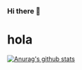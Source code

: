 ### Hi there 👋

<h1>hola</h1>

[![Anurag's github stats](https://github-readme-stats.vercel.app/api?alejito10=anuraghazra)](https://github.com/anuraghazra/github-readme-stats)

<!--
**alejito10/alejito10** is a ✨ _special_ ✨ repository because its `README.md` (this file) appears on your GitHub profile.

Here are some ideas to get you started:

- 🔭 I’m currently working on ...
- 🌱 I’m currently learning ...
- 👯 I’m looking to collaborate on ...
- 🤔 I’m looking for help with ...
- 💬 Ask me about ...
- 📫 How to reach me: ...
- 😄 Pronouns: ...
- ⚡ Fun fact: ...
  -->
